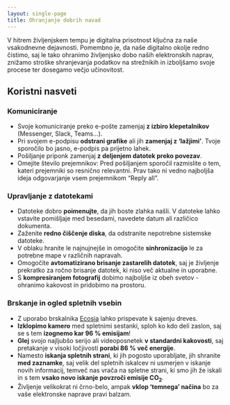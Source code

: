 ```yaml
---
layout: single-page
title: Ohranjanje dobrih navad
---
```


V hitrem življenjskem tempu je digitalna prisotnost ključna za naše vsakodnevne dejavnosti. Pomembno je, da naše digitalno okolje redno čistimo, saj le tako ohranimo življenjsko dobo naših elektronskih naprav, znižamo stroške shranjevanja podatkov na strežnikih in izboljšamo svoje procese ter dosegamo večjo učinovitost.

## Koristni nasveti
### Komuniciranje
- Svoje komuniciranje preko e-pošte zamenjaj **z izbiro klepetalnikov** (Messenger, Slack, Teams…).
- Pri svojem e-podpisu **odstrani grafike** ali jih **zamenjaj z ‘lažjimi’**. Tvoje sporočilo bo jasno, e-podpis pa prijetno lahek. 
- Pošiljanje priponk zamenjaj **z deljenjem datotek preko povezav**.
- Omejite število prejemnikov: Pred pošiljanjem sporočil razmislite o tem, kateri prejemniki so resnično relevantni. Prav tako ni vedno najboljša ideja odgovarjanje vsem prejemnikom “Reply all”.

### Upravljanje z datotekami
- Datoteke dobro **poimenujte**, da jih boste zlahka našli. V datoteke lahko vstavite pomišljaje med besedami, navedete datum ali različico dokumenta.
- Zaženite **redno čiščenje diska**, da odstranite nepotrebne sistemske datoteke.
- V oblaku hranite le najnujnejše in omogočite **sinhronizacijo** le za potrebne mape v različnih napravah.
- Omogočite **avtomatizirano brisanje zastarelih datotek**, saj je življenje prekratko za ročno brisanje datotek, ki niso več aktualne in uporabne. 
- S **kompresiranjem fotografij** dobimo najboljše iz obeh svetov - ohranimo kakovost in pridobimo na prostoru.

### Brskanje in ogled spletnih vsebin
- Z uporabo brskalnika [Ecosia](https://www.ecosia.org/) lahko prispevate k sajenju dreves. 
- **Izklopimo kamero** med spletnimi sestanki, sploh ko kdo deli zaslon, saj se s tem **izognemo kar 96 % emisijam**!
- **Glej** svojo najljubšo serijo ali videoposnetek **v standardni kakovosti**, saj pretakanje v visoki ločjivosti **porabi 86 % več energije**. 
- Namesto **iskanja spletnih strani**, ki jih pogosto uporabljate, jih shranite **med zaznamke**, saj velik del spletnih iskalcev ni usmerjen v iskanje novih informacij, temveč nas vrača na spletne strani, ki smo jih že iskali in s tem **vsako novo iskanje povzroči emisije CO<sub>2</sub>**. 
- Življenje velikokrat ni črno-belo, ampak **vklop ‘temnega’ načina** bo za vaše elektronske naprave pravi balzam. 
